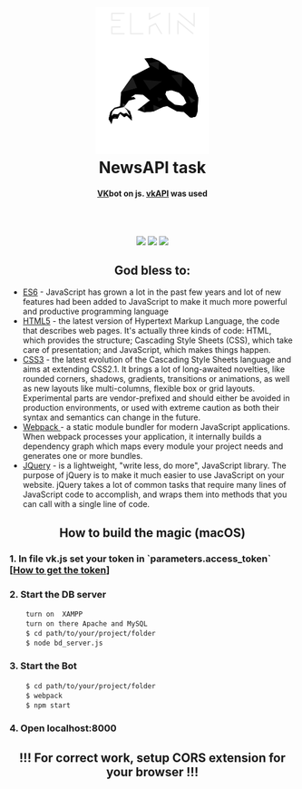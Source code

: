<h1 align="center">
  <br>
  <a href="https://github.com/elkinny">
    <img src="https://raw.githubusercontent.com/elkinny/Curriculum-Vitae/master/ekins_logo.png" alt="Elkin" width="200">    
  </a>
  <br>
    NewsAPI task
  <br>
</h1>

<h4 align="center"><a href="https://vk.com/" target="_blank">VK</a>bot on js. <a href="https://vk.com/dev/first_guide">vkAPI</a> was used</h4>

<br>
<br>
<p align="center">
    <img src="https://forthebadge.com/images/badges/built-by-codebabes.svg">
    <img src="https://forthebadge.com/images/badges/made-with-javascript.svg">
    <img src="https://forthebadge.com/images/badges/powered-by-electricity.svg">
</p>

<h2 align="center"> God bless to: </h2>
<ul>
  <li><a href="http://es6-features.org/#Constants">ES6</a> - JavaScript has grown a lot in the past few years and lot of new features had been added to JavaScript to make it much more powerful and productive programming language</li>
  <li><a href="https://html5book.ru">HTML5</a> - the latest version of Hypertext Markup Language, the code that describes web pages. It's actually three kinds of code: HTML, which provides the structure; Cascading Style Sheets (CSS), which take care of presentation; and JavaScript, which makes things happen.</li>
  <li><a href="https://developer.mozilla.org/en-US/docs/Web/CSS/CSS3">CSS3</a> - the latest evolution of the Cascading Style Sheets language and aims at extending CSS2.1. It brings a lot of long-awaited novelties, like rounded corners, shadows, gradients, transitions or animations, as well as new layouts like multi-columns, flexible box or grid layouts. Experimental parts are vendor-prefixed and should either be avoided in production environments, or used with extreme caution as both their syntax and semantics can change in the future.</li>
  <li><a href="https://webpack.js.org">Webpack </a> - a static module bundler for modern JavaScript applications. When webpack processes your application, it internally builds a dependency graph which maps every module your project needs and generates one or more bundles.</li>
  <li><a href="https://www.w3schools.com/jquery/jquery_intro.asp">JQuery</a> - is a lightweight, "write less, do more", JavaScript library. The purpose of jQuery is to make it much easier to use JavaScript on your website. jQuery takes a lot of common tasks that require many lines of JavaScript code to accomplish, and wraps them into methods that you can call with a single line of code.</li>
</ul>

<h2 align="center"> How to build the magic (macOS)</h2>

<h3>1. In file vk.js set your token in `parameters.access_token` [<a href="https://vk.com/dev/first_guide?f=3.%20Авторизация%20пользователя">How to get the token</a>]<h3>
    
<h3>2. Start the DB server</h3>

```sh
    turn on  XAMPP
    turn on there Apache and MySQL
    $ cd path/to/your/project/folder
    $ node bd_server.js
```

<h3>3. Start the Bot</h3>

```sh
    $ cd path/to/your/project/folder
    $ webpack
    $ npm start
```

<h3>4. Open localhost:8000 </h3>

<h2 align="center">!!! For correct work, setup CORS extension for your browser !!!</h2>



